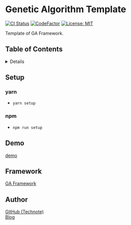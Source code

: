 # Genetic Algorithm Template

[![CI Status](https://github.com/technote-space/ga-framework-template/workflows/CI/badge.svg)](https://github.com/technote-space/ga-framework-template/actions)
[![CodeFactor](https://www.codefactor.io/repository/github/technote-space/ga-framework-template/badge)](https://www.codefactor.io/repository/github/technote-space/ga-framework-template)
[![License: MIT](https://img.shields.io/badge/License-MIT-blue.svg)](https://github.com/technote-space/ga-framework-template/blob/master/LICENSE)

Template of GA Framework.

## Table of Contents

<!-- START doctoc generated TOC please keep comment here to allow auto update -->
<!-- DON'T EDIT THIS SECTION, INSTEAD RE-RUN doctoc TO UPDATE -->
<details>
<summary>Details</summary>

- [Demo](#demo)
- [Framework](#framework)
- [Author](#author)

</details>
<!-- END doctoc generated TOC please keep comment here to allow auto update -->

## Setup
### yarn
- `yarn setup`
### npm
- `npm run setup`

## Demo
[demo](https://technote-space.github.io/ga-framework/samples/ga-framework-template)

## Framework
[GA Framework](https://github.com/technote-space/ga-framework)

## Author
[GitHub (Technote)](https://github.com/technote-space)  
[Blog](https://technote.space)
